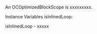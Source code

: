 An OCOptimizedBlockScope is xxxxxxxxx.Instance Variables	isInlinedLoop:		<Object>isInlinedLoop	- xxxxx